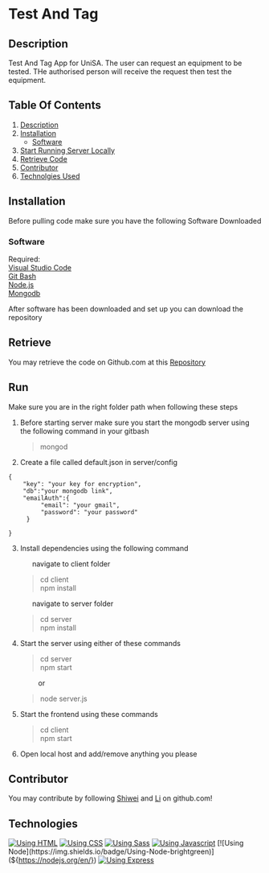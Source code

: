 # Test And Tag

## Description

Test And Tag App for UniSA.
The user can request an equipment to be tested.
THe authorised person will receive the request then test the equipment.

## Table Of Contents

1. [Description](##Description)
2. [Installation](##Installation)
   - [Software](###Software)
3. [Start Running Server Locally](##Run)
4. [Retrieve Code](##Retrieve)
5. [Contributor](##Contributor)
6. [Technolgies Used](##Technologies)

## Installation

Before pulling code make sure you have the following Software Downloaded

### Software

Required: <br />
[Visual Studio Code](https://visualstudio.microsoft.com/)<br />
[Git Bash](https://gitforwindows.org/)<br />
[Node.js](https://nodejs.org/en/)<br />
[Mongodb](https://www.mongodb.com/try/download/community)<br />

After software has been downloaded and set up you can download the repository

## Retrieve

You may retrieve the code on Github.com at this [Repository](https://github.com/LIASY032/TestAndTag)

## Run

Make sure you are in the right folder path when following these steps

1. Before starting server make sure you start the mongodb server using the following command in your gitbash

   > mongod

2. Create a file called default.json in server/config

```
{
    "key": "your key for encryption",
    "db":"your mongodb link",
    "emailAuth":{
         "email": "your gmail",
         "password": "your password"
     }

}
```

3. Install dependencies using the following command

   &nbsp; &nbsp; &nbsp; navigate to client folder

   > cd client<br />
   > npm install<br />

   &nbsp; &nbsp; &nbsp; navigate to server folder

   > cd server<br />
   > npm install<br />

4. Start the server using either of these commands

   > cd server<br />
   > npm start<br />

   &nbsp; &nbsp; &nbsp; &nbsp; &nbsp;or

   > node server.js

5. Start the frontend using these commands

   > cd client<br />
   > npm start

6. Open local host and add/remove anything you please

## Contributor

You may contribute by following [Shiwei](https://github.com/LIASY032) and [Li](https://github.com/Li-Ke-001) on github.com!

## Technologies

[![Using HTML](https://img.shields.io/badge/Using-HTML-orange)](https://www.w3schools.com/html/)
[![Using CSS](https://img.shields.io/badge/Using-CSS-blue)](https://www.w3schools.com/css/)
[![Using Sass](https://img.shields.io/badge/Using-Sass-pink)](https://www.w3schools.com/css/)
[![Using Javascript](https://img.shields.io/badge/Using-Javascript-yellow)](${https://www.javascript.com/})
[![Using Node](https://img.shields.io/badge/Using-Node-brightgreen)](${https://nodejs.org/en/})
[![Using Express](https://img.shields.io/badge/Using-Express-lightgreen)](${https://nodejs.org/en/})
